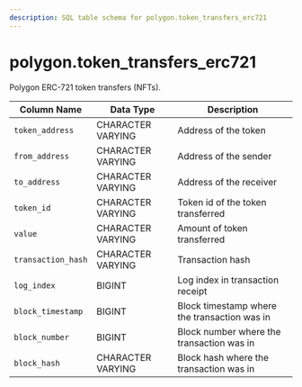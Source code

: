 ```yaml
---
description: SQL table schema for polygon.token_transfers_erc721
---
```


# polygon.token\_transfers\_erc721

Polygon ERC-721 token transfers (NFTs).

| Column Name        | Data Type         | Description                                  |
| ------------------ | ----------------- | -------------------------------------------- |
| `token_address`    | CHARACTER VARYING | Address of the token                         |
| `from_address`     | CHARACTER VARYING | Address of the sender                        |
| `to_address`       | CHARACTER VARYING | Address of the receiver                      |
| `token_id`         | CHARACTER VARYING | Token id of the token transferred            |
| `value`            | CHARACTER VARYING | Amount of token transferred                  |
| `transaction_hash` | CHARACTER VARYING | Transaction hash                             |
| `log_index`        | BIGINT            | Log index in transaction receipt             |
| `block_timestamp`  | BIGINT            | Block timestamp where the transaction was in |
| `block_number`     | BIGINT            | Block number where the transaction was in    |
| `block_hash`       | CHARACTER VARYING | Block hash where the transaction was in      |
